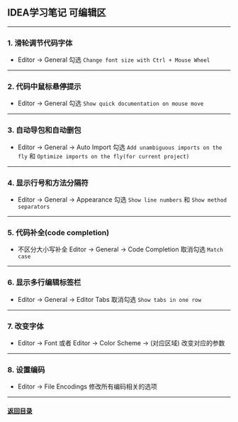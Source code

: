 ## IDEA学习笔记 可编辑区
---

### 1. 滑轮调节代码字体

+ Editor -> General 勾选 `Change font size with Ctrl + Mouse Wheel`

---
### 2. 代码中鼠标悬停提示

+ Editor -> General 勾选 `Show quick documentation on mouse move`

---
### 3. 自动导包和自动删包

+ Editor -> General -> Auto Import 勾选 `Add unambiguous imports on the fly` 和 `Optimize imports on the fly(for current project)`

---
### 4. 显示行号和方法分隔符

+ Editor -> General -> Appearance 勾选 `Show line numbers` 和 `Show method separators`

---
### 5. 代码补全(code completion)

+ 不区分大小写补全
    Editor -> General -> Code Completion 取消勾选 `Match case`

---
### 6. 显示多行编辑标签栏

+ Editor -> General -> Editor Tabs 取消勾选 `Show tabs in one row`

---
### 7. 改变字体

+ Editor -> Font 或者 Editor -> Color Scheme -> (对应区域) 改变对应的参数

---
### 8. 设置编码 

+ Editor -> File Encodings 修改所有编码相关的选项


---
#### [返回目录](./)


